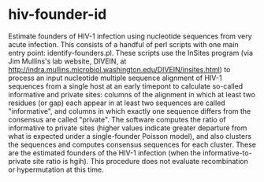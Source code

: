 # hiv-founder-id
Estimate founders of HIV-1 infection using nucleotide sequences from very acute infection.  This consists of a handful of perl scripts with one main entry point: identify-founders.pl.  These scripts use the InSites program (via Jim Mullins's lab website, DIVEIN, at http://indra.mullins.microbiol.washington.edu/DIVEIN/insites.html) to process an input nucleotide multiple sequence alignment of HIV-1 sequences from a single host at an early timepont to calculate so-called informative and private sites: columns of the alignment in which at least two residues (or gap) each appear in at least two sequences are called "informative", and columns in which exactly one sequence differs from the consensus are called "private".  The software computes the ratio of informative to private sites (higher values indicate greater departure from what is expected under a single-founder Poisson model), and also clusters the sequences and computes consensus sequences for each cluster.  These are the estimated founders of the HIV-1 infection (when the informative-to-private site ratio is hgih).  This procedure does not evaluate recombination or hypermutation at this time.
